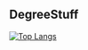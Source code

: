 ## DegreeStuff 
[![Top Langs](https://github-readme-stats.vercel.app/api/top-langs/?username=Gbarradas&hide=Roff,Tex&langs_count=8&exclude_repo=Gbarradas.github.io,P1-mineweeper,e-comercy,Gbarradas,CG-Work)](https://github.com/anuraghazra/github-readme-stats)
